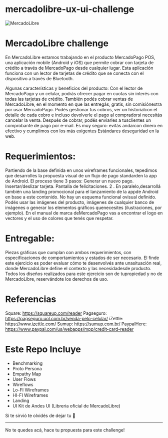 # mercadolibre-ux-ui-challenge
![MercadoLibre](./src/favicon.svg "MercadoLibre")

# MercadoLibre challenge
En​ ​MercadoLibre​ ​estamos​ ​trabajando​ ​en​ ​el​ ​producto​ ​​MercadoPago​ ​POS​,​ ​una​ ​aplicación​ ​mobile (Android​ ​y​ ​iOS)​ ​que​ ​permite​ ​cobrar​ ​con​ ​tarjeta​ ​de​ ​crédito​ ​a​ ​través​ ​de​ ​MercadoPago​ ​desde​ ​cualquier lugar.​ ​Esta​ ​aplicación​ ​funciona​ ​con​ ​un​ ​lector​ ​de​ ​tarjetas​ ​de​ ​crédito​ ​que​ ​se​ ​conecta​ ​con​ ​el​ ​dispositivo​ ​a través​ ​de​ ​Bluetooth.

Algunas​ ​características​ ​y​ ​beneficios​ ​del​ ​producto: 
Con​ ​el​ ​lector​ ​de​ ​MercadoPago​ ​y​ ​un​ ​celular,​ ​podrás​ ​ofrecer​ ​pagar​ ​en​ ​cuotas​ ​sin​ ​interés​ ​con todas​ ​las​ ​tarjetas​ ​de​ ​crédito.
También​ ​podés​ ​cobrar​ ​ventas​ ​de​ ​MercadoLibre,​ ​en​ ​el​ ​momento​ ​en​ ​que​ ​las​ ​entregás,​ ​gratis, sin​ ​comisión​ ​extra​ ​por​ ​usar​ ​MercadoPago.
Podés​ ​gestionar​ ​tus​ ​cobros,​ ​ver​ ​un​ ​historial​ ​con​ ​el​ ​detalle​ ​de​ ​cada​ ​cobro​ ​e​ ​incluso​ ​devolverle el​ ​pago​ ​al​ ​comprador​ ​si​ ​necesitás​ ​cancelar​ ​la​ ​venta.
Después​ ​de​ ​cobrar,​ ​podés​ ​enviarles​ ​a​ ​tus​ ​clientes​ ​un​ ​comprobante​ ​de​ ​pago​ ​por​ ​e-mail.
Es​ ​muy​ ​seguro:​ ​evitás​ ​andar​ ​con​ ​dinero​ ​en​ ​efectivo​ ​y​ ​cumplimos​ ​con​ ​los​ ​más​ ​exigentes
Estándares​ ​de​ ​seguridad​ ​en​ ​la​ ​web.


# Requerimientos:
Partiendo​ ​de​ ​la​ ​base​ ​definida​ ​en​ ​unos​ ​​wireframes​ ​funcionales​,​ ​te​ ​pedimos​ ​que​ ​desarrolles​ ​la propuesta​ ​visual​ ​de​ ​un​ ​​flujo​ ​de​ ​pago​​ ​standard​ ​en​ ​la​ ​app​ ​de​ ​​Android​.
El​ ​proceso​ ​tiene​ ​3​ ​pasos:
Generar​ ​un​ ​nuevo​ ​pago. 
Insertar/deslizar​ ​tarjeta.
Pantalla​ ​de​ ​felicitaciones.
2 .  ​En​ ​paralelo,​ ​desarrollá​ ​también​ ​una​ ​​landing​ ​promocional​ ​para​ ​el​ ​lanzamiento​ ​de​ ​la​ ​app​ ​de Android​ ​​en​ ​base​ ​a​ ​este​ ​​contenido​.
No​ ​hay​ ​un​ ​esquema​ ​funcional​ ​o​ ​visual​ ​definido.​ ​Podés​ ​usar​ ​las​ ​​imágenes​ ​del​ ​producto​,​ ​imágenes​ ​de cualquier​ ​banco​ ​de​ ​imágenes​ ​o​ ​generar​ ​los​ ​elementos​ ​gráficos​ ​que​ ​necesites​ ​(ilustraciones,​ ​por ejemplo). En​ ​el​ ​​manual​ ​de​ ​marca​ ​de​ ​MercadoPago​​ ​vas​ ​a​ ​encontrar​ ​el​ ​logo​ ​en​ ​vectores​ ​y​ ​el​ ​uso​ ​de​ ​colores​ ​que tenés​ ​que​ ​respetar.

# Entregable:
Piezas​ ​gráficas​ ​que​ ​cumplan​ ​con​ ​ambos​ ​requerimientos,​ ​con​ ​especificaciones​ ​de​ ​comportamientos​ ​y estados​ ​de​ ​ser​ ​necesario.
El​ ​fin​ ​de​ ​este​ ​ejercicio​ ​es​ ​poder​ ​evaluar​ ​cómo​ ​te​ ​desenvolvés​ ​ante​ ​una​ ​situación​ ​real,​ ​donde MercadoLibre​ ​define​ ​el​ ​contexto​ ​y​ ​las​ ​necesidades​ ​de​ ​producto.
Todos​ ​los​ ​diseños​ ​realizados​ ​para​ ​este​ ​ejercicio​ ​son​ ​de​ ​tu​ ​propiedad​ ​y​ ​no​ ​de​ ​MercadoLibre, reservándote​ ​los​ ​derechos​ ​de​ ​uso.


# Referencias
Square:​ ​​https://squareup.com/reader
Pagseguro:​ ​​https://pagseguro.uol.com.br/venda-pelo-celular/
iZettle:​ ​​https://www.izettle.com/
Sumup:​ ​​https://sumup.com.br/
Paypal​ ​Here:​ ​​https://www.paypal.com/us/webapps/mpp/credit-card-reader

# Este Repo Incluye

* Benchmarking
* Proto Persona
* Empathy Map
* User Flows
* Wireflows
* Lo-FI Wireframes
* HI-FI Wireframes
* Landing
* UI Kit de Andes UI (Libreria oficial de MercadoLibre)


Si te sirvió te olvidés de dejar tu 🌟

---

No te quedes acá, hace tu propuesta para este challenge!
